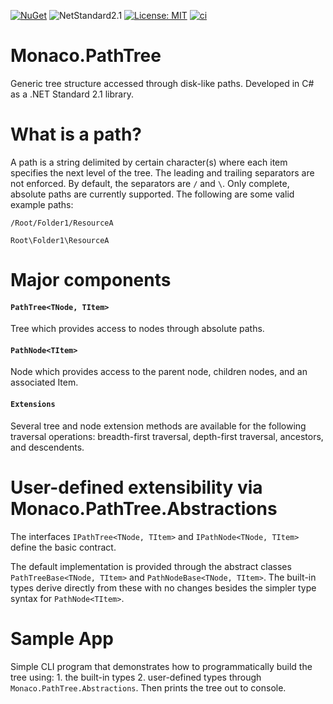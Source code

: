 [![NuGet](https://img.shields.io/nuget/v/Monaco.PathTree.svg?style=flat)](https://www.nuget.org/packages/Monaco.PathTree/)
![NetStandard2.1](https://badgen.net/badge/Framework/.NET&nbsp;Standard&nbsp;2.1/blue)
[![License: MIT](https://img.shields.io/badge/License-MIT-blue.svg)](https://github.com/stevemonaco/Monaco.PathTree/blob/master/LICENSE)
[![ci](https://github.com/stevemonaco/Monaco.PathTree/actions/workflows/ci.yml/badge.svg)](https://github.com/stevemonaco/Monaco.PathTree/actions/workflows/ci.yml)

# Monaco.PathTree
Generic tree structure accessed through disk-like paths. Developed in C# as a .NET Standard 2.1 library.

# What is a path?
A path is a string delimited by certain character(s) where each item specifies the next level of the tree. The leading and trailing separators 
are not enforced. By default, the separators are `/` and `\`. Only complete, absolute paths are currently supported. The following are some valid example paths:

`/Root/Folder1/ResourceA`

`Root\Folder1\ResourceA`

# Major components

#### `PathTree<TNode, TItem>`
Tree which provides access to nodes through absolute paths.

#### `PathNode<TItem>`
Node which provides access to the parent node, children nodes, and an associated Item.

#### `Extensions`
Several tree and node extension methods are available for the following traversal operations: breadth-first traversal, depth-first traversal, ancestors, and descendents.

# User-defined extensibility via Monaco.PathTree.Abstractions

The interfaces `IPathTree<TNode, TItem>` and `IPathNode<TNode, TItem>` define the basic contract.

The default implementation is provided through the abstract classes `PathTreeBase<TNode, TItem>` and `PathNodeBase<TNode, TItem>`. The built-in types derive directly from these with no changes besides the simpler type syntax for `PathNode<TItem>`.

# Sample App
Simple CLI program that demonstrates how to programmatically build the tree using: 1. the built-in types 2. user-defined types through `Monaco.PathTree.Abstractions`. Then prints the tree out to console.

